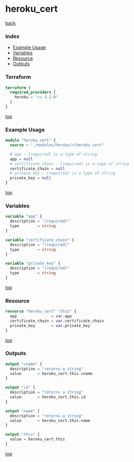 # heroku_cert

[back](../heroku.md)

### Index

- [Example Usage](#example-usage)
- [Variables](#variables)
- [Resource](#resource)
- [Outputs](#outputs)

### Terraform

```terraform
terraform {
  required_providers {
    heroku = ">= 3.2.0"
  }
}
```

[top](#index)

### Example Usage

```terraform
module "heroku_cert" {
  source = "./modules/heroku/r/heroku_cert"

  # app - (required) is a type of string
  app = null
  # certificate_chain - (required) is a type of string
  certificate_chain = null
  # private_key - (required) is a type of string
  private_key = null
}
```

[top](#index)

### Variables

```terraform
variable "app" {
  description = "(required)"
  type        = string
}

variable "certificate_chain" {
  description = "(required)"
  type        = string
}

variable "private_key" {
  description = "(required)"
  type        = string
}
```

[top](#index)

### Resource

```terraform
resource "heroku_cert" "this" {
  app               = var.app
  certificate_chain = var.certificate_chain
  private_key       = var.private_key
}
```

[top](#index)

### Outputs

```terraform
output "cname" {
  description = "returns a string"
  value       = heroku_cert.this.cname
}

output "id" {
  description = "returns a string"
  value       = heroku_cert.this.id
}

output "name" {
  description = "returns a string"
  value       = heroku_cert.this.name
}

output "this" {
  value = heroku_cert.this
}
```

[top](#index)